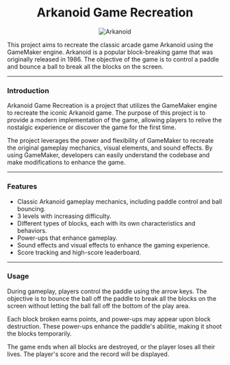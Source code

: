 <div align=center>
  <h1>Arkanoid Game Recreation</h1>
    <img src="https://github.com/GiovannaCoqueiro/Arkanoid/assets/115947494/ddd429a0-74b1-4904-890a-3c077c35c644" alt=Arkanoid logo/>
</div>

<p>This project aims to recreate the classic arcade game Arkanoid using the GameMaker engine. Arkanoid is a popular block-breaking game that was originally released in 1986. The objective of the game is to control a paddle and bounce a ball to break all the blocks on the screen.</p>

---

<h3>Introduction</h3>

<p>Arkanoid Game Recreation is a project that utilizes the GameMaker engine to recreate the iconic Arkanoid game. The purpose of this project is to provide a modern implementation of the game, allowing players to relive the nostalgic experience or discover the game for the first time.</p>

<p>The project leverages the power and flexibility of GameMaker to recreate the original gameplay mechanics, visual elements, and sound effects. By using GameMaker, developers can easily understand the codebase and make modifications to enhance the game.</p>

---

<h3 align=left>Features</h3>

<ul>
  <li>Classic Arkanoid gameplay mechanics, including paddle control and ball bouncing.</li>
  <li>3 levels with increasing difficulty.</li>
  <li>Different types of blocks, each with its own characteristics and behaviors.</li>
  <li>Power-ups that enhance gameplay.</li>
  <li>Sound effects and visual effects to enhance the gaming experience.</li>
  <li>Score tracking and high-score leaderboard.</li>
</ul>

---

<h3 align=left>Usage</h3>

<p>During gameplay, players control the paddle using the arrow keys. The objective is to bounce the ball off the paddle to break all the blocks on the screen without letting the ball fall off the bottom of the play area.</p>

<p>Each block broken earns points, and power-ups may appear upon block destruction. These power-ups enhance the paddle's abilitie, making it shoot the blocks temporarily.</p>

<p>The game ends when all blocks are destroyed, or the player loses all their lives. The player's score and the record will be displayed.</p>
